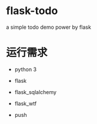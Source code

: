 # flask-todo
a simple todo demo power by flask

# 运行需求
- python 3
- flask
- flask_sqlalchemy
- flask_wtf

- push